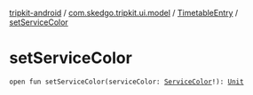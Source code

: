 [tripkit-android](../../index.md) / [com.skedgo.tripkit.ui.model](../index.md) / [TimetableEntry](index.md) / [setServiceColor](./set-service-color.md)

# setServiceColor

`open fun setServiceColor(serviceColor: `[`ServiceColor`](../../skedgo.tripkit.routing/-service-color/index.md)`!): `[`Unit`](https://kotlinlang.org/api/latest/jvm/stdlib/kotlin/-unit/index.html)